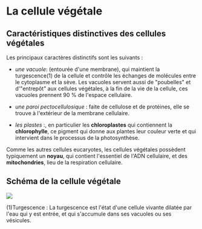 

# La cellule végétale



## Caractéristiques distinctives des cellules végétales

Les principaux caractères distinctifs sont les suivants :

* _une vacuole_: (entourée d'une membrane), qui maintient la turgescence(1) de la cellule et contrôle les échanges de molécules entre le cytoplasme et la sève.
Les vacuoles servent aussi de "poubelles" et d'"entrepôt" aux cellules végétales, à la fin de la vie de la cellule, ces vacuoles prennent 90 % de l'espace cellulaire.

* _une paroi pectocellulosique_ :  faite de cellulose et de protéines, elle se trouve à l'extérieur de la membrane cellulaire. 


* _les plastes_ :, en particulier les **chloroplastes** qui contiennent la **chlorophylle**, ce pigment qui donne aux plantes leur couleur verte et qui intervient dans le processus de la photosynthèse.


Comme les autres cellules eucaryotes, les cellules végétales possèdent typiquement un **noyau**, qui contient l'essentiel de l'ADN cellulaire, et des **mitochondries**, lieu de la respiration cellulaire. 


## Schéma de la cellule végétale

![](https://s1.qwant.com/thumbr/0x380/a/d/53bc4a246b47e9fbe74c1a2f9dacf96ebd477c63bb72e2932cbe5c70a30332/cellule-vegetale.jpg?u=http%3A%2F%2Ftpe-physique-cuisine.pagesperso-orange.fr%2Fimages-utilisees%2Fcellule-vegetale.jpg&q=0&b=1&p=0&a=1)


(1)Turgescence : La turgescence est l'état d'une cellule vivante dilatée par l'eau qui y est entrée, et qui s'accumule dans ses vacuoles ou ses vésicules.



